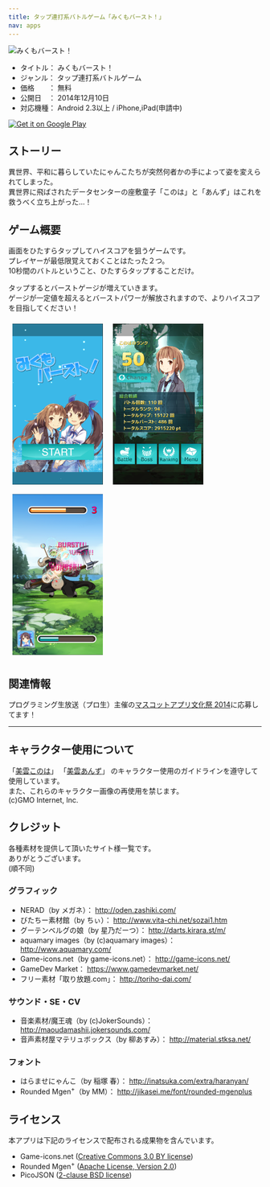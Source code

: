 ```yaml
---
title: タップ連打系バトルゲーム「みくもバースト！」
nav: apps
---
```


<!-- ## 最新情報

* (2014-12-12)： ***
* (2014-12-10)： ***

---

## アプリ情報 -->

![みくもバースト！](mikumo-burst/header.png)

* タイトル： みくもバースト！
* ジャンル： タップ連打系バトルゲーム
* 価格　　： 無料
* 公開日　： 2014年12月10日
* 対応機種： Android 2.3以上 / iPhone,iPad(申請中)

<a href="https://play.google.com/store/apps/details?id=co.yuukiar.mikumo_burst2">
<img alt="Get it on Google Play"
src="https://developer.android.com/images/brand/ja_generic_rgb_wo_60.png" />
</a>

## ストーリー

異世界、平和に暮らしていたにゃんこたちが突然何者かの手によって姿を変えられてしまった。  
異世界に飛ばされたデータセンターの座敷童子「このは」と「あんず」はこれを救うべく立ち上がった...！

## ゲーム概要

画面をひたすらタップしてハイスコアを狙うゲームです。  
プレイヤーが最低限覚えておくことはたった２つ。  
10秒間のバトルということ、ひたすらタップすることだけ。  

タップするとバーストゲージが増えていきます。  
ゲージが一定値を超えるとバーストパワーが解放されますので、よりハイスコアを目指してください！

<img src="/img/mikumo-burst/ss1.png" style="display:inline;padding:8px;" />
<img src="/img/mikumo-burst/ss2.png" style="display:inline;padding:8px;" />
<img src="/img/mikumo-burst/ss3.png" style="display:inline;padding:8px;" />

## 関連情報

プログラミング生放送（プロ生）主催の[マスコットアプリ文化祭 2014](http://pronama.github.io/mascot-apps-contest/2014/)に応募してます！

---

## キャラクター使用について

「[美雲このは](https://www.conoha.jp/blog/conoha#conoha5)」
「[美雲あんず](http://cloud.gmo.jp/anzu/#section07)」
のキャラクター使用のガイドラインを遵守して使用しています。  
また、これらのキャラクター画像の再使用を禁じます。  
(c)GMO Internet, Inc.

## クレジット

各種素材を提供して頂いたサイト様一覧です。  
ありがとうございます。  
(順不同)  

### グラフィック
* NERAD（by メガネ）： http://oden.zashiki.com/
* びたちー素材館（by ちぃ）： http://www.vita-chi.net/sozai1.htm
* グーテンベルグの娘（by 星乃だーつ）： http://darts.kirara.st/m/
* aquamary images（by (c)aquamary images）： http://www.aquamary.com/
* Game-icons.net（by game-icons.net）： http://game-icons.net/
* GameDev Market： https://www.gamedevmarket.net/
* フリー素材「取り放題.com」： http://toriho-dai.com/

### サウンド・SE・CV
* 音楽素材/魔王魂（by (c)JokerSounds）： http://maoudamashii.jokersounds.com/
* 音声素材屋マテリュボックス（by 柳あすみ）： http://material.stksa.net/

### フォント
* はらませにゃんこ（by 稲塚 春）： http://inatsuka.com/extra/haranyan/
* Rounded Mgen<sup>+</sup>（by MM）： http://jikasei.me/font/rounded-mgenplus

## ライセンス
本アプリは下記のライセンスで配布される成果物を含んでいます。

* Game-icons.net ([Creative Commons 3.0 BY license](http://creativecommons.org/licenses/by/3.0/))
* Rounded Mgen<sup>+</sup> ([Apache License, Version 2.0](http://www.apache.org/licenses/LICENSE-2.0))
* PicoJSON ([2-clause BSD license](/apps/license/picojson/LICENSE))
